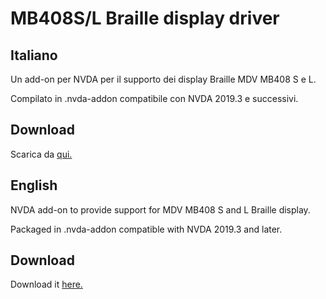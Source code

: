 # MB408S/L Braille display driver
## Italiano ##

Un add-on per NVDA per il supporto dei display Braille MDV MB408 S e L.

Compilato in .nvda-addon compatibile con NVDA 2019.3 e successivi.

## Download ##

Scarica da [qui.][1]

## English ##

NVDA add-on to provide support for MDV MB408 S and L Braille display.

Packaged in .nvda-addon compatible with NVDA 2019.3 and later.

## Download ##

Download it [here.][1]


[1]: https://raw.githubusercontent.com/ABuffEr/mb408sl-driver/master/packages/mb408sl-driver-1.0-20210713-dev.nvda-addon
